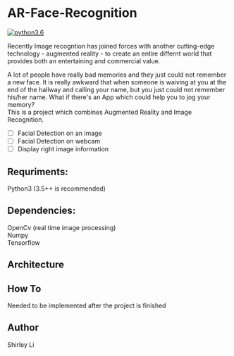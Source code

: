 # AR-Face-Recognition

[![python3.6](https://img.shields.io/badge/python-3.6-brightgreen.svg)]()

Recently Image recogntion has joined forces with another cutting-edge technology - augmented reality - to create an entire differnt world that provides both an entertaining and commercial value.

A lot of people have really bad memories and they just could not remember a new face. It is really awkward that when someone is waiving at you at the end of the hallway and calling your name, but you just could not remember his/her name. What if there's an App which could help you to jog your memory?  
This is a project which combines Augmented Reality and Image Recognition.    

- [ ] Facial Detection on an image    
- [ ] Facial Detection on webcam    
- [ ] Display right image information

## Requriments: 
Python3 (3.5++ is recommended)

## Dependencies: 
OpenCv (real time image processing)  
Numpy  
Tensorflow

## Architecture

## How To
Needed to be implemented after the project is finished

## Author

Shirley Li

